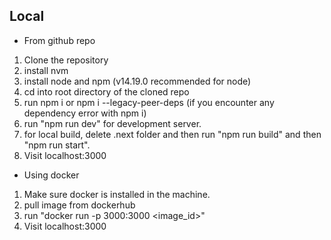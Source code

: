 

## Local

- From github repo

 1. Clone the repository
 2. install nvm
 3. install node and npm (v14.19.0 recommended for node)
 4. cd into root directory of the cloned repo
 5. run npm i or npm i --legacy-peer-deps (if you encounter any dependency error with npm i)
 6. run "npm run dev" for development server.
 7. for local build, delete .next folder and then run "npm run build" and then "npm run start".
 8. Visit localhost:3000
 
- Using docker
 1. Make sure docker is installed in the machine.
 2. pull image from dockerhub
 3. run "docker run -p 3000:3000 <image_id>"
 4. Visit localhost:3000

